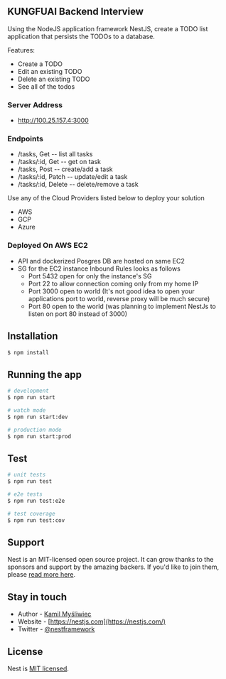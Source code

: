 ## KUNGFUAI Backend Interview

Using the NodeJS application framework NestJS, create a TODO list application that persists the TODOs to a database.

Features:

- Create a TODO
- Edit an existing TODO
- Delete an existing TODO
- See all of the todos

### Server Address

- http://100.25.157.4:3000

### Endpoints

- /tasks, Get -- list all tasks
- /tasks/:id, Get -- get on task
- /tasks, Post -- create/add a task
- /tasks/:id, Patch -- update/edit a task
- /tasks/:id, Delete -- delete/remove a task

Use any of the Cloud Providers listed below to deploy your solution

- AWS
- GCP
- Azure

### Deployed On AWS EC2

- API and dockerized Posgres DB are hosted on same EC2
- SG for the EC2 instance Inbound Rules looks as follows
  - Port 5432 open for only the instance's SG
  - Port 22 to allow connection coming only from my home IP
  - Port 3000 open to world (It's not good idea to open your applications port to world, reverse proxy will be much secure)
  - Port 80 open to the world (was planning to implement NestJs to listen on port 80 instead of 3000)

## Installation

```bash
$ npm install
```

## Running the app

```bash
# development
$ npm run start

# watch mode
$ npm run start:dev

# production mode
$ npm run start:prod
```

## Test

```bash
# unit tests
$ npm run test

# e2e tests
$ npm run test:e2e

# test coverage
$ npm run test:cov
```

## Support

Nest is an MIT-licensed open source project. It can grow thanks to the sponsors and support by the amazing backers. If you'd like to join them, please [read more here](https://docs.nestjs.com/support).

## Stay in touch

- Author - [Kamil Myśliwiec](https://kamilmysliwiec.com)
- Website - [https://nestjs.com](https://nestjs.com/)
- Twitter - [@nestframework](https://twitter.com/nestframework)

## License

Nest is [MIT licensed](LICENSE).
